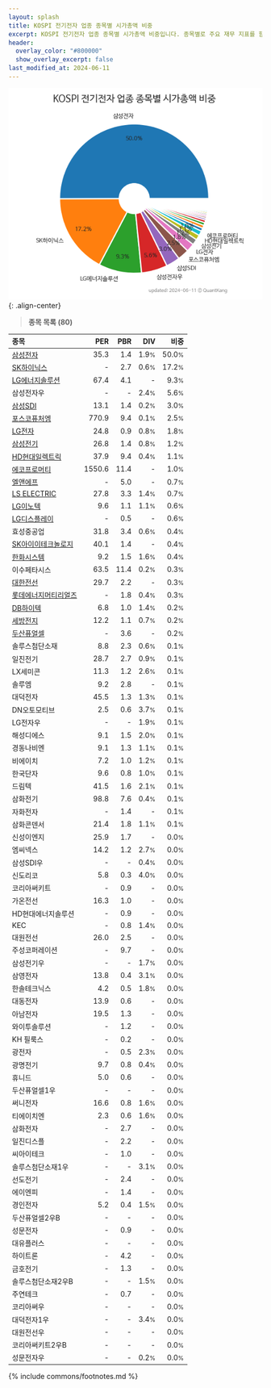 ```yaml
---
layout: splash
title: KOSPI 전기전자 업종 종목별 시가총액 비중
excerpt: KOSPI 전기전자 업종 종목별 시가총액 비중입니다. 종목별로 주요 재무 지표를 함께 표시합니다.
header:
  overlay_color: "#800000"
  show_overlay_excerpt: false
last_modified_at: 2024-06-11
---
```



![KOSPI 전기전자 업종 종목별 시가총액 비중](/stats/sector/images/kospi_업종_전기전자_종목.png){: .align-center}


> **종목 목록 (80)**<a id="list"></a>

| **종목** | **PER** | **PBR** | **DIV** | **비중** |
| :------- | ------: | ------: | ------: | -------: |
| [삼성전자](/005930/) | 35.3 | 1.4 | 1.9<small>%</small> | 50.0<small>%</small> |
| [SK하이닉스](/000660/) | - | 2.7 | 0.6<small>%</small> | 17.2<small>%</small> |
| [LG에너지솔루션](/373220/) | 67.4 | 4.1 | - | 9.3<small>%</small> |
| 삼성전자우 | - | - | 2.4<small>%</small> | 5.6<small>%</small> |
| [삼성SDI](/006400/) | 13.1 | 1.4 | 0.2<small>%</small> | 3.0<small>%</small> |
| [포스코퓨처엠](/003670/) | 770.9 | 9.4 | 0.1<small>%</small> | 2.5<small>%</small> |
| [LG전자](/066570/) | 24.8 | 0.9 | 0.8<small>%</small> | 1.8<small>%</small> |
| [삼성전기](/009150/) | 26.8 | 1.4 | 0.8<small>%</small> | 1.2<small>%</small> |
| [HD현대일렉트릭](/267260/) | 37.9 | 9.4 | 0.4<small>%</small> | 1.1<small>%</small> |
| [에코프로머티](/450080/) | 1550.6 | 11.4 | - | 1.0<small>%</small> |
| [엘앤에프](/066970/) | - | 5.0 | - | 0.7<small>%</small> |
| [LS ELECTRIC](/010120/) | 27.8 | 3.3 | 1.4<small>%</small> | 0.7<small>%</small> |
| [LG이노텍](/011070/) | 9.6 | 1.1 | 1.1<small>%</small> | 0.6<small>%</small> |
| [LG디스플레이](/034220/) | - | 0.5 | - | 0.6<small>%</small> |
| 효성중공업 | 31.8 | 3.4 | 0.6<small>%</small> | 0.4<small>%</small> |
| [SK아이이테크놀로지](/361610/) | 40.1 | 1.4 | - | 0.4<small>%</small> |
| [한화시스템](/272210/) | 9.2 | 1.5 | 1.6<small>%</small> | 0.4<small>%</small> |
| 이수페타시스 | 63.5 | 11.4 | 0.2<small>%</small> | 0.3<small>%</small> |
| [대한전선](/001440/) | 29.7 | 2.2 | - | 0.3<small>%</small> |
| [롯데에너지머티리얼즈](/020150/) | - | 1.8 | 0.4<small>%</small> | 0.3<small>%</small> |
| [DB하이텍](/000990/) | 6.8 | 1.0 | 1.4<small>%</small> | 0.2<small>%</small> |
| [세방전지](/004490/) | 12.2 | 1.1 | 0.7<small>%</small> | 0.2<small>%</small> |
| [두산퓨얼셀](/336260/) | - | 3.6 | - | 0.2<small>%</small> |
| 솔루스첨단소재 | 8.8 | 2.3 | 0.6<small>%</small> | 0.1<small>%</small> |
| 일진전기 | 28.7 | 2.7 | 0.9<small>%</small> | 0.1<small>%</small> |
| LX세미콘 | 11.3 | 1.2 | 2.6<small>%</small> | 0.1<small>%</small> |
| 솔루엠 | 9.2 | 2.8 | - | 0.1<small>%</small> |
| 대덕전자 | 45.5 | 1.3 | 1.3<small>%</small> | 0.1<small>%</small> |
| DN오토모티브 | 2.5 | 0.6 | 3.7<small>%</small> | 0.1<small>%</small> |
| LG전자우 | - | - | 1.9<small>%</small> | 0.1<small>%</small> |
| 해성디에스 | 9.1 | 1.5 | 2.0<small>%</small> | 0.1<small>%</small> |
| 경동나비엔 | 9.1 | 1.3 | 1.1<small>%</small> | 0.1<small>%</small> |
| 비에이치 | 7.2 | 1.0 | 1.2<small>%</small> | 0.1<small>%</small> |
| 한국단자 | 9.6 | 0.8 | 1.0<small>%</small> | 0.1<small>%</small> |
| 드림텍 | 41.5 | 1.6 | 2.1<small>%</small> | 0.1<small>%</small> |
| 삼화전기 | 98.8 | 7.6 | 0.4<small>%</small> | 0.1<small>%</small> |
| 자화전자 | - | 1.4 | - | 0.1<small>%</small> |
| 삼화콘덴서 | 21.4 | 1.8 | 1.1<small>%</small> | 0.1<small>%</small> |
| 신성이엔지 | 25.9 | 1.7 | - | 0.0<small>%</small> |
| 엠씨넥스 | 14.2 | 1.2 | 2.7<small>%</small> | 0.0<small>%</small> |
| 삼성SDI우 | - | - | 0.4<small>%</small> | 0.0<small>%</small> |
| 신도리코 | 5.8 | 0.3 | 4.0<small>%</small> | 0.0<small>%</small> |
| 코리아써키트 | - | 0.9 | - | 0.0<small>%</small> |
| 가온전선 | 16.3 | 1.0 | - | 0.0<small>%</small> |
| HD현대에너지솔루션 | - | 0.9 | - | 0.0<small>%</small> |
| KEC | - | 0.8 | 1.4<small>%</small> | 0.0<small>%</small> |
| 대원전선 | 26.0 | 2.5 | - | 0.0<small>%</small> |
| 주성코퍼레이션 | - | 9.7 | - | 0.0<small>%</small> |
| 삼성전기우 | - | - | 1.7<small>%</small> | 0.0<small>%</small> |
| 삼영전자 | 13.8 | 0.4 | 3.1<small>%</small> | 0.0<small>%</small> |
| 한솔테크닉스 | 4.2 | 0.5 | 1.8<small>%</small> | 0.0<small>%</small> |
| 대동전자 | 13.9 | 0.6 | - | 0.0<small>%</small> |
| 아남전자 | 19.5 | 1.3 | - | 0.0<small>%</small> |
| 와이투솔루션 | - | 1.2 | - | 0.0<small>%</small> |
| KH 필룩스 | - | 0.2 | - | 0.0<small>%</small> |
| 광전자 | - | 0.5 | 2.3<small>%</small> | 0.0<small>%</small> |
| 광명전기 | 9.7 | 0.8 | 0.4<small>%</small> | 0.0<small>%</small> |
| 휴니드 | 5.0 | 0.6 | - | 0.0<small>%</small> |
| 두산퓨얼셀1우 | - | - | - | 0.0<small>%</small> |
| 써니전자 | 16.6 | 0.8 | 1.6<small>%</small> | 0.0<small>%</small> |
| 티에이치엔 | 2.3 | 0.6 | 1.6<small>%</small> | 0.0<small>%</small> |
| 삼화전자 | - | 2.7 | - | 0.0<small>%</small> |
| 일진디스플 | - | 2.2 | - | 0.0<small>%</small> |
| 씨아이테크 | - | 1.0 | - | 0.0<small>%</small> |
| 솔루스첨단소재1우 | - | - | 3.1<small>%</small> | 0.0<small>%</small> |
| 선도전기 | - | 2.4 | - | 0.0<small>%</small> |
| 에이엔피 | - | 1.4 | - | 0.0<small>%</small> |
| 경인전자 | 5.2 | 0.4 | 1.5<small>%</small> | 0.0<small>%</small> |
| 두산퓨얼셀2우B | - | - | - | 0.0<small>%</small> |
| 성문전자 | - | 0.9 | - | 0.0<small>%</small> |
| 대유플러스 | - | - | - | 0.0<small>%</small> |
| 하이트론 | - | 4.2 | - | 0.0<small>%</small> |
| 금호전기 | - | 1.3 | - | 0.0<small>%</small> |
| 솔루스첨단소재2우B | - | - | 1.5<small>%</small> | 0.0<small>%</small> |
| 주연테크 | - | 0.7 | - | 0.0<small>%</small> |
| 코리아써우 | - | - | - | 0.0<small>%</small> |
| 대덕전자1우 | - | - | 3.4<small>%</small> | 0.0<small>%</small> |
| 대원전선우 | - | - | - | 0.0<small>%</small> |
| 코리아써키트2우B | - | - | - | 0.0<small>%</small> |
| 성문전자우 | - | - | 0.2<small>%</small> | 0.0<small>%</small> |

{% include commons/footnotes.md %}
